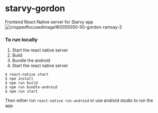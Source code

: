 # starvy-gordon
Frontend React Native server for Starvy app 
![croppedfocusedimage160055050-50-gordon-ramsay-2](https://cloud.githubusercontent.com/assets/5790854/18618219/349c93bc-7db0-11e6-9dad-7fa622bb806a.jpg)
### To run locally

1. Start the react native server
1. Build
1. Bundle the android
1. Start the react native server
```
$ react-native start
$ npm install
$ npm run build
$ npm run bundle-android
$ npm run start
```
Then either run `react-native run-android` or use android studio to run the app.
